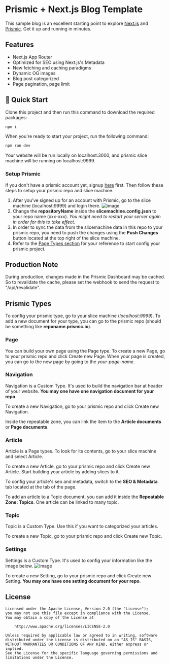 # Prismic + Next.js Blog Template

This sample blog is an excellent starting point to explore [Next.js][nextjs] and [Prismic][prismic]. Get it up and running in minutes.

## Features

- Next.js App Router
- Optimized for SEO using Next.js's Metadata
- New fetching and caching paradigms
- Dynamic OG images
- Blog post categorized
- Page pagination, page limit

## 🚀 Quick Start

Clone this project and then run this command to download the required packages:

```sh
npm i
```

When you're ready to start your project, run the following command:

```sh
npm run dev
```

Your website will be run locally on localhost:3000, and prismic slice machine will be running on localhost:9999.

### Setup Prismic

If you don't have a prismic account yet, signup [here](https://prismic.io/) first. Then follow these steps to setup your prismic repo and slice machine.

1. After you've signed up for an account with Prismic, go to the slice machine (localhost:9999) and login there.
   ![image](https://github.com/WilliamD99/prismic-blog-template/assets/43860904/17847c9c-9cb7-42e5-9a79-8dd806bf33de)
2. Change the **repositoryName** inside the **slicemachine.config.json** to your repo name (xxx-xxx). _You might need to restart your server again in order for this to take effect_.
3. In order to sync the data from the slicemachine data in this repo to your prismic repo, you need to push the changes using the **Push Changes** button located at the top right of the slice machine.
4. Refer to the [Page Types section](#prismic-types) for your reference to start config your prismic project.

## Production Note

During production, changes made in the Prismic Dashboard may be cached.
So to revalidate the cache, please set the webhook to send the request to "/api/revalidate".

## Prismic Types

To config your prismic type, go to your slice machine (_localhost:9999_).
To add a new document for your type, you can go to the prismic repo (should be something like **reponame.prismic.io**).

### Page

You can build your own page using the Page type. To create a new Page, go to your prismic repo and click Create new Page. When your page is created, you can go to the new page by going to the _your-page-name_.

### Navigation

Navigation is a Custom Type. It's used to build the navigation bar at header of your website. **You may one have one navigation document for your repo**.

To create a new Navigation, go to your prismic repo and click Create new Navigation.

Inside the repeatable zone, you can link the item to the **Article documents** or **Page documents**.

### Article

Article is a Page types. To look for its contents, go to your slice machine and select Article.

To create a new Article, go to your prismic repo and click Create new Article. Start building your article by adding slices to it.

To config your article's seo and metadata, switch to the **SEO & Metadata** tab located at the tab of the page.

To add an article to a Topic document, you can add it inside the **Repeatable Zone: Topics**. One article can be linked to many topic.

### Topic

Topic is a Custom Type. Use this if you want to categorized your articles.

To create a new Topic, go to your prismic repo and click Create new Topic.

### Settings

Settings is a Custom Type. It's used to config your information like the image below.
![image](https://github.com/WilliamD99/prismic-blog-template/assets/43860904/c051c088-e1d4-4220-ba5b-242965862a71)

To create a new Setting, go to your prismic repo and click Create new Setting. **You may one have one setting document for your repo**.

## License

```
Licensed under the Apache License, Version 2.0 (the "License");
you may not use this file except in compliance with the License.
You may obtain a copy of the License at

    http://www.apache.org/licenses/LICENSE-2.0

Unless required by applicable law or agreed to in writing, software
distributed under the License is distributed on an "AS IS" BASIS,
WITHOUT WARRANTIES OR CONDITIONS OF ANY KIND, either express or implied.
See the License for the specific language governing permissions and
limitations under the License.
```

[prismic]: https://prismic.io/
[prismic-docs]: https://prismic.io/docs/technologies/nextjs
[prismic-sign-up]: https://prismic.io/dashboard/signup
[starter-docs]: ./docs/README.md
[nextjs]: https://nextjs.org/
[live-demo]: https://prismic-blog-template.vercel.app/
